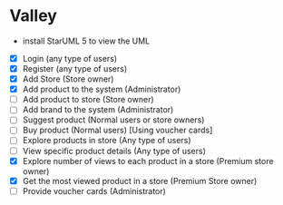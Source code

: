 # Valley

- install StarUML 5 to view the UML

- [x] Login (any type of users)
- [x] Register (any type of users)
- [x] Add Store (Store owner)
- [x] Add product to the system (Administrator)
- [ ] Add product to store (Store owner)
- [ ] Add brand to the system (Administrator)
- [ ] Suggest product (Normal users or store owners)
- [ ] Buy product (Normal users) [Using voucher cards]
- [ ] Explore products in store (Any type of users)
- [ ] View specific product details (Any type of users)
- [x] Explore number of views to each product in a store (Premium store owner)
- [x] Get the most viewed product in a store (Premium Store owner)
- [ ] Provide voucher cards (Administrator)
